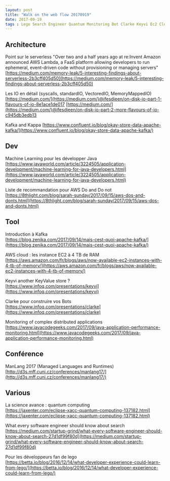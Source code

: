 ```yaml
---
layout: post
title: "Walk on the web flow 20170919"
date: 2017-09-19
tags : Lego Search Engineer Quantum Monitoring Bot Clarke Keyvi Ec2 Cloud AWS Kafka Java Machinelearning Io Serverless Webflowwalk
---
```


## Architecture

Point sur le serverless
"Over two and a half years ago at re:Invent Amazon announced AWS Lambda, a FaaS platform allowing developers to run ephemeral, event-driven code without provisioning or managing servers"
[https://medium.com/memory-leak/5-interesting-findings-about-serverless-2b3cff405d50](https://medium.com/memory-leak/5-interesting-findings-about-serverless-2b3cff405d50)

Les IO en détail (syscalls, standardIO, VectoredIO, MemoryMappedIO)
[https://medium.com/](https://medium.com/)@ifesdjeen/on-disk-io-part-1-flavours-of-io-8e1ace1de017
[https://medium.com/](https://medium.com/)@ifesdjeen/on-disk-io-part-2-more-flavours-of-io-c945db3edb13

Kafka and Kappa
[https://www.confluent.io/blog/okay-store-data-apache-kafka/](https://www.confluent.io/blog/okay-store-data-apache-kafka/)

## Dev

Machine Learning pour les développer Java  
[https://www.javaworld.com/article/3224505/application-development/machine-learning-for-java-developers.html](https://www.javaworld.com/article/3224505/application-development/machine-learning-for-java-developers.html)

Liste de recommandation pour AWS Do and Do not  
[https://8thlight.com/blog/sarah-sunday/2017/09/15/aws-dos-and-donts.html](https://8thlight.com/blog/sarah-sunday/2017/09/15/aws-dos-and-donts.html)

## Tool

Introduction à Kafka  
[https://blog.zenika.com/2017/09/14/mais-cest-quoi-apache-kafka/](https://blog.zenika.com/2017/09/14/mais-cest-quoi-apache-kafka/)

AWS cloud : les instance EC2 à 4 TB de RAM  
[https://aws.amazon.com/fr/blogs/aws/now-available-ec2-instances-with-4-tb-of-memory/](https://aws.amazon.com/fr/blogs/aws/now-available-ec2-instances-with-4-tb-of-memory/)

Keyvi another KeyValue store ?  
[https://www.infoq.com/presentations/keyvi](https://www.infoq.com/presentations/keyvi)

Clarke pour construire vos Bots  
[https://www.infoq.com/presentations/clarke](https://www.infoq.com/presentations/clarke)

Monitoring of complex distributed applications  
[https://www.javacodegeeks.com/2017/09/java-application-performance-monitoring.html](https://www.javacodegeeks.com/2017/09/java-application-performance-monitoring.html)

## Conférence

ManLang 2017 (Managed Languages and Runtimes)  
[http://d3s.mff.cuni.cz/conferences/manlang17/](http://d3s.mff.cuni.cz/conferences/manlang17/)

## Various

La science avance : quantum computing   
[https://jaxenter.com/eclipse-xacc-quantum-computing-137182.html](https://jaxenter.com/eclipse-xacc-quantum-computing-137182.html)

What every software engineer should know about search  
[https://medium.com/startup-grind/what-every-software-engineer-should-know-about-search-27d1df99f80d](https://medium.com/startup-grind/what-every-software-engineer-should-know-about-search-27d1df99f80d)

Pour les développeurs fan de lego  
[https://betta.io/blog/2016/12/14/what-developer-experience-could-learn-from-lego/](https://betta.io/blog/2016/12/14/what-developer-experience-could-learn-from-lego/)
